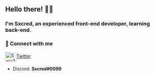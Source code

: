 ## Hello there! 🙋‍♂
### I'm Sxcred, an experienced front-end developer, learning back-end.

### 🔗 Connect with me
<p align="left">
<a href="https://twitter.com/Sxcr3d" target="blank"><img align="center" src="https://raw.githubusercontent.com/rahuldkjain/github-profile-readme-generator/master/src/images/icons/Social/twitter.svg" alt="Sxcr3d" height="30" width="35" />Twitter</a>

- Discord: **Sxcred#0099**
